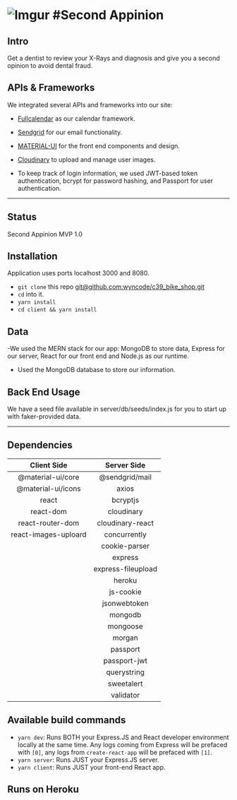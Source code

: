 # ![Imgur](https://imgur.com/vmdx9cs)  #Second Appinion

## Intro

Get a dentist to review your X-Rays and diagnosis and give you a second opinion to avoid dental fraud.


## APIs & Frameworks

We integrated several APIs and frameworks into our site:

- [Fullcalendar](https://fullcalendar.io/) as our calendar framework.
- [Sendgrid](https://sendgrid.com/) for our email functionality.
- [MATERIAL-UI](https://material-ui.com/) for the front end components and design.
- [Cloudinary](https://cloudinary.com/) to upload and manage user images.

- To keep track of login information, we used JWT-based token authentication, bcrypt for password hashing, and Passport for user authentication.

<hr/>

## Status

Second Appinion MVP 1.0

## Installation

Application uses ports localhost 3000 and 8080.
- `git clone` this repo [git@github.com:wyncode/c39_bike_shop.git](https://github.com/wyncode/c39_bike_shop)
- `cd` into it.
- `yarn install`
- `cd client && yarn install`

## Data

-We used the MERN stack for our app: MongoDB to store data, Express for our server, React for our front end and Node.js as our runtime.

- Used the MongoDB database to store our information. 

## Back End Usage

We have a seed file available in server/db/seeds/index.js for you to start up with faker-provided data.

<hr/>

## Dependencies

|        Client Side        |       Server Side       |   
| :-----------------------: | :---------------------: | 
| @material-ui/core         | @sendgrid/mail|
| @material-ui/icons        | axios|
| react                     | bcryptjs |
| react-dom                 | cloudinary |
| react-router-dom          | cloudinary-react
| react-images-uploard|concurrently|
|| cookie-parser |
||express|
|| express-fileupload |
|| heroku |
|| js-cookie |
|| jsonwebtoken |
||mongodb|
||mongoose| 
||morgan| 
||passport|
||passport-jwt|
||querystring|
||sweetalert |
||validator|

## Available build commands

- `yarn dev`: Runs BOTH your Express.JS and React developer environment locally at the same time. Any logs coming from Express will be prefaced with `[0]`, any logs from `create-react-app` will be prefaced with `[1]`.
- `yarn server`: Runs JUST your Express.JS server.
- `yarn client`: Runs JUST your front-end React app.

## Runs on Heroku


